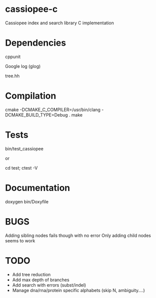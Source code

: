cassiopee-c
===========

Cassiopee index and search library C implementation

Dependencies
===========

cppunit

Google log (glog)

tree.hh

Compilation
===========

cmake -DCMAKE_C_COMPILER=/usr/bin/clang -DCMAKE_BUILD_TYPE=Debug .
make


Tests
=====

bin/test_cassiopee

or 

cd test; ctest -V

Documentation
============

doxygen bin/Doxyfile

BUGS
====
Adding sibling nodes fails though with no error
Only adding child nodes seems to work

TODO
====

* Add tree reduction
* Add max depth of branches
* Add search with errors (subst/indel)
* Manage dna/rna/protein specific alphabets (skip N, ambiguity....)

